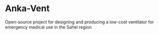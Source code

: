 # Anka-Vent
Open-source project for designing and producing a low-cost ventilator for emergency medical use in the Sahel region

